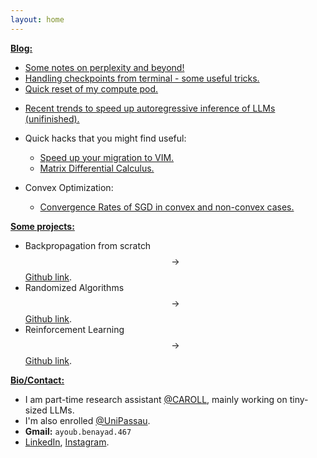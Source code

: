 ```yaml
---
layout: home
---
```



<ins> **Blog:**</ins>


* [Some notes on perplexity and beyond!](/blogs/ppl)
* [Handling checkpoints from terminal - some useful tricks.](/blogs/linux)
* [Quick reset of my compute pod.](/blogs/container)
<!-- [Investigating Kronecker Products as  xx](/blogs/distill/main.pdf) -->
* [Recent trends to speed up autoregressive inference of LLMs (unifinished).](/blogs/fastinference)
* Quick hacks that you might find useful: 
    * [Speed up your migration to VIM.](/blogs/vim)
    * [Matrix Differential Calculus.](/blogs/enter_the_matrix)

* Convex Optimization:
  * [Convergence Rates of SGD in convex and non-convex cases.](/blogs/SGD)

<ins>**Some projects:**</ins>
* Backpropagation from scratch $$\rightarrow$$ [Github link](https://github.com/eigenAyoub/check-your-gradients).
* Randomized Algorithms $$\rightarrow$$ [Github link](https://github.com/eigenAyoub/randomised-algorithms). 
* Reinforcement Learning $$\rightarrow$$ [Github link](https://github.com/eigenAyoub/reinforcement-learning).

<ins>**Bio/Contact:**</ins>
* I am part-time research assistant [@CAROLL](https://ca-roll.github.io/), mainly working on tiny-sized LLMs. 
* I'm also enrolled [@UniPassau](https://www.uni-passau.de/en/msc-compmaths). 
* **Gmail:** `ayoub.benayad.467`
* [LinkedIn](https://www.linkedin.com/in/benayad/),
[Instagram](https://www.instagram.com/curl.ayoub/).
